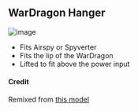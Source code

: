 ## WarDragon Hanger 
![image](https://github.com/user-attachments/assets/6d2c9686-1ab0-4ce6-ad0e-70503125e2ee)

- Fits Airspy or Spyverter
- Fits the lip of the WarDragon
- Lifted to fit above the power input

#### Credit
Remixed from [this model](https://www.thingiverse.com/thing:4440217)

